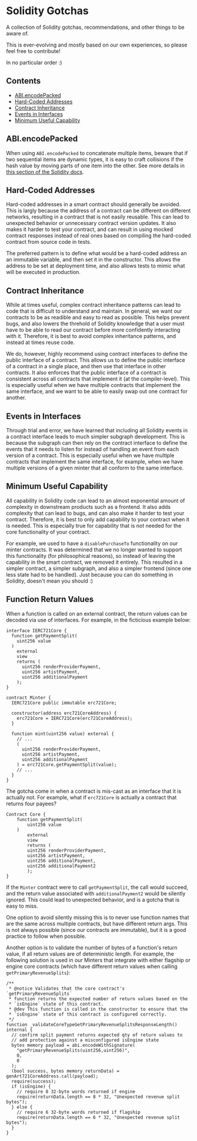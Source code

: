 # Solidity Gotchas

A collection of Solidity gotchas, recommendations, and other things to be aware of.

This is ever-evolving and mostly based on our own experiences, so please feel free to contribute!

In no particular order :)

## Contents

- [ABI.encodePacked](#abiencodepacked)
- [Hard-Coded Addresses](#hard-coded-addresses)
- [Contract Inheritance](#contract-inheritance)
- [Events in Interfaces](#events-in-interfaces)
- [Minimum Useful Capability](#minimum-useful-capability)

## ABI.encodePacked

When using `ABI.encodePacked` to concatenate multiple items, beware that if two sequential items are dynamic types, it is easy to craft collisions if the hash value by moving parts of one item into the other. See more details in [this section of the Solidity docs](https://docs.soliditylang.org/en/v0.8.19/abi-spec.html?highlight=abi.encodePacked#non-standard-packed-mode).

## Hard-Coded Addresses

Hard-coded addresses in a smart contract should generally be avoided. This is largly because the address of a contract can be different on different networks, resulting in a contract that is not easily reusable. This can lead to unexpected behavior or unnecessary contract version updates. It also makes it harder to test your contract, and can result in using mocked contract responses instead of real ones based on compiling the hard-coded contract from source code in tests.

The preferred pattern is to define what would be a hard-coded address an an immutable variable, and then set it in the constructor. This allows the address to be set at deployment time, and also allows tests to mimic what will be executed in production.

## Contract Inheritance

While at times useful, complex contract inheritance patterns can lead to code that is difficult to understand and maintain. In general, we want our contracts to be as readible and easy to read as possible. This helps prevent bugs, and also lowers the threhold of Solidity knowledge that a user must have to be able to read our contract before more confidently interacting with it. Therefore, it is best to avoid complex inheritance patterns, and instead at times reuse code.

We do, however, highly recommend using contract interfaces to define the public interface of a contract. This allows us to define the public interface of a contract in a single place, and then use that interface in other contracts. It also enforces that the public interface of a contract is consistent across all contracts that implement it (at the compiler-level). This is especially useful when we have multiple contracts that implement the same interface, and we want to be able to easily swap out one contract for another.

## Events in Interfaces

Through trial and error, we have learned that including all Solidity events in a contract interface leads to much simpler subgraph development. This is because the subgraph can then rely on the contract interface to define the events that it needs to listen for instead of handling an event from each version of a contract. This is especially useful when we have multiple contracts that implement the same interface, for example, when we have multiple versions of a given minter that all conform to the same interface.

## Minimum Useful Capability

All capability in Solidity code can lead to an almost exponential amount of complexity in downstream products such as a frontend. It also adds complexity that can lead to bugs, and can also make it harder to test your contract. Therefore, it is best to only add capability to your contract when it is needed. This is especially true for capability that is not needed for the core functionality of your contract.

For example, we used to have a `disablePurchaseTo` functionality on our minter contracts. It was determined that we no longer wanted to support this functionality (for philosophical reasons), so instead of leaving the capability in the smart contract, we removed it entirely. This resulted in a simpler contract, a simpler subgraph, and also a simpler frontend (since one less state had to be handled). Just because you can do something in Solidity, doesn't mean you should :)

## Function Return Values

When a function is called on an external contract, the return values can be decoded via use of interfaces. For example, in the ficticious example below:

```solidity
interface IERC721Core {
  function getPaymentSplit(
    uint256 value
  )
    external
    view
    returns (
      uint256 renderProviderPayment,
      uint256 artistPayment,
      uint256 additionalPayment
    );
}

contract Minter {
  IERC721Core public immutable erc721Core;

  constructor(address erc721CoreAddress) {
    erc721Core = IERC721Core(erc721CoreAddress);
  }

  function mint(uint256 value) external {
    // ...
    (
      uint256 renderProviderPayment,
      uint256 artistPayment,
      uint256 additionalPayment
    ) = erc721Core.getPaymentSplit(value);
    // ...
  }
}
```

The gotcha come in when a contract is mis-cast as an interface that it is actually not. For example, what if `erc721Core` is actually a contract that returns four payees?

```solidity
Contract Core {
    function getPaymentSplit(
        uint256 value
    )
        external
        view
        returns (
        uint256 renderProviderPayment,
        uint256 artistPayment,
        uint256 additionalPayment,
        uint256 additionalPayment2
        );
}
```

If the `Minter` contract were to call `getPaymentSplit`, the call would succeed, and the return value associated with `additionalPayment2` would be silently ignored. This could lead to unexpected behavior, and is a gotcha that is easy to miss.

One option to avoid silently missing this is to never use function names that are the same across multiple contracts, but have different return args. This is not always possible (since our contracts are immutable), but it is a good practice to follow when possible.

Another option is to validate the number of bytes of a function's return value, if all return values are of deterministic length. For example, the following solution is used in our Minters that integrate with either flagship or engine core contracts (which have different return values when calling `getPrimaryRevenueSplits`):

```solidity
/**
 * @notice Validates that the core contract's `getPrimaryRevenueSplits`
 * function returns the expected number of return values based on the
 * `isEngine` state of this contract.
 * @dev This function is called in the constructor to ensure that the
 * `isEngine` state of this contract is configured correctly.
 */
function _validateCoreTypeGetPrimaryRevenueSplitsResponseLength() internal {
  // confirm split payment returns expected qty of return values to
  // add protection against a misconfigured isEngine state
  bytes memory payload = abi.encodeWithSignature(
    "getPrimaryRevenueSplits(uint256,uint256)",
    0,
    0
  );
  (bool success, bytes memory returnData) = genArt721CoreAddress.call(payload);
  require(success);
  if (isEngine) {
    // require 8 32-byte words returned if engine
    require(returnData.length == 8 * 32, "Unexpected revenue split bytes");
  } else {
    // require 6 32-byte words returned if flagship
    require(returnData.length == 6 * 32, "Unexpected revenue split bytes");
  }
}
```
